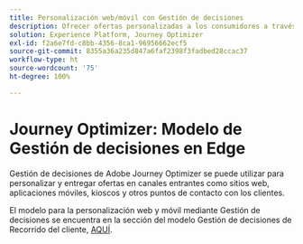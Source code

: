 ```yaml
---
title: Personalización web/móvil con Gestión de decisiones
description: Ofrecer ofertas personalizadas a los consumidores a través de canales, incluidos quioscos y experiencias asistidas por agentes.
solution: Experience Platform, Journey Optimizer
exl-id: f2a6e7fd-c8bb-4356-8ca1-96956662ecf5
source-git-commit: 8355a36a235d847a6faf2398f3fadbed28ccac37
workflow-type: ht
source-wordcount: '75'
ht-degree: 100%

---
```


# Journey Optimizer: Modelo de Gestión de decisiones en Edge

Gestión de decisiones de Adobe Journey Optimizer se puede utilizar para personalizar y entregar ofertas en canales entrantes como sitios web, aplicaciones móviles, kioscos y otros puntos de contacto con los clientes.

El modelo para la personalización web y móvil mediante Gestión de decisiones se encuentra en la sección del modelo Gestión de decisiones de Recorrido del cliente, [AQUÍ](../customer-journeys/decision_management/decision-management-edge.md).
